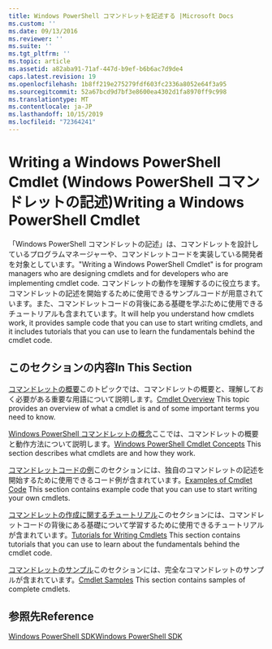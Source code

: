 ```yaml
---
title: Windows PowerShell コマンドレットを記述する |Microsoft Docs
ms.custom: ''
ms.date: 09/13/2016
ms.reviewer: ''
ms.suite: ''
ms.tgt_pltfrm: ''
ms.topic: article
ms.assetid: a82aba91-71af-447d-b9ef-b6b6ac7d9de4
caps.latest.revision: 19
ms.openlocfilehash: 1b8ff219e275279fdf603fc2336a8052e64f3a95
ms.sourcegitcommit: 52a67bcd9d7bf3e8600ea4302d1fa8970ff9c998
ms.translationtype: MT
ms.contentlocale: ja-JP
ms.lasthandoff: 10/15/2019
ms.locfileid: "72364241"
---
```

# <a name="writing-a-windows-powershell-cmdlet"></a><span data-ttu-id="e7ace-102">Writing a Windows PowerShell Cmdlet (Windows PowerShell コマンドレットの記述)</span><span class="sxs-lookup"><span data-stu-id="e7ace-102">Writing a Windows PowerShell Cmdlet</span></span>

<span data-ttu-id="e7ace-103">「Windows PowerShell コマンドレットの記述」は、コマンドレットを設計しているプログラムマネージャーや、コマンドレットコードを実装している開発者を対象としています。</span><span class="sxs-lookup"><span data-stu-id="e7ace-103">"Writing a Windows PowerShell Cmdlet" is for program managers who are designing cmdlets and for developers who are implementing cmdlet code.</span></span> <span data-ttu-id="e7ace-104">コマンドレットの動作を理解するのに役立ちます。コマンドレットの記述を開始するために使用できるサンプルコードが用意されています。また、コマンドレットコードの背後にある基礎を学ぶために使用できるチュートリアルも含まれています。</span><span class="sxs-lookup"><span data-stu-id="e7ace-104">It will help you understand how cmdlets work, it provides sample code that you can use to start writing cmdlets, and it includes tutorials that you can use to learn the fundamentals behind the cmdlet code.</span></span>

## <a name="in-this-section"></a><span data-ttu-id="e7ace-105">このセクションの内容</span><span class="sxs-lookup"><span data-stu-id="e7ace-105">In This Section</span></span>

<span data-ttu-id="e7ace-106">[コマンドレットの概要](./cmdlet-overview.md)このトピックでは、コマンドレットの概要と、理解しておく必要がある重要な用語について説明します。</span><span class="sxs-lookup"><span data-stu-id="e7ace-106">[Cmdlet Overview](./cmdlet-overview.md) This topic provides an overview of what a cmdlet is and of some important terms you need to know.</span></span>

<span data-ttu-id="e7ace-107">[Windows PowerShell コマンドレットの概念](./windows-powershell-cmdlet-concepts.md)ここでは、コマンドレットの概要と動作方法について説明します。</span><span class="sxs-lookup"><span data-stu-id="e7ace-107">[Windows PowerShell Cmdlet Concepts](./windows-powershell-cmdlet-concepts.md) This section describes what cmdlets are and how they work.</span></span>

<span data-ttu-id="e7ace-108">[コマンドレットコードの例](./examples-of-cmdlet-code.md)このセクションには、独自のコマンドレットの記述を開始するために使用できるコード例が含まれています。</span><span class="sxs-lookup"><span data-stu-id="e7ace-108">[Examples of Cmdlet Code](./examples-of-cmdlet-code.md) This section contains example code that you can use to start writing your own cmdlets.</span></span>

<span data-ttu-id="e7ace-109">[コマンドレットの作成に関するチュートリアル](./tutorials-for-writing-cmdlets.md)このセクションには、コマンドレットコードの背後にある基礎について学習するために使用できるチュートリアルが含まれています。</span><span class="sxs-lookup"><span data-stu-id="e7ace-109">[Tutorials for Writing Cmdlets](./tutorials-for-writing-cmdlets.md) This section contains tutorials that you can use to learn about the fundamentals behind the cmdlet code.</span></span>

<span data-ttu-id="e7ace-110">[コマンドレットのサンプル](./cmdlet-samples.md)このセクションには、完全なコマンドレットのサンプルが含まれています。</span><span class="sxs-lookup"><span data-stu-id="e7ace-110">[Cmdlet Samples](./cmdlet-samples.md) This section contains samples of complete cmdlets.</span></span>

## <a name="reference"></a><span data-ttu-id="e7ace-111">参照先</span><span class="sxs-lookup"><span data-stu-id="e7ace-111">Reference</span></span>

[<span data-ttu-id="e7ace-112">Windows PowerShell SDK</span><span class="sxs-lookup"><span data-stu-id="e7ace-112">Windows PowerShell SDK</span></span>](../windows-powershell-reference.md)
